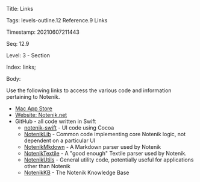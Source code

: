 Title:  Links

Tags:   levels-outline.12 Reference.9 Links

Timestamp: 20210607211443

Seq:    12.9

Level:  3 - Section

Index:  links; 

Body: 

Use the following links to access the various code and information pertaining to Notenik. 

+ [Mac App Store](https://apps.apple.com/us/app/notenik/id1465997984)
+ [Website: Notenik.net](https://notenik.net/)
+ GitHub - all code written in Swift
	+ [notenik-swift](https://github.com/hbowie/notenik-swift) - UI code using Cocoa
	+ [NotenikLib](https://github.com/hbowie/NotenikLib) - Common code implementing core Notenik logic, not dependent on a particular UI
	+ [NotenikMkdown](https://github.com/hbowie/NotenikMkdown) - A Markdown parser used by Notenik
	+ [NotenikTextile](https://github.com/hbowie/NotenikTextile) - A "good enough" Textile parser used by Notenik. 
	+ [NotenikUtils](https://github.com/hbowie/NotenikUtils) - General utility code, potentially useful for applications other than Notenik
	+ [NotenikKB](https://github.com/hbowie/notenik-KB) - The Notenik Knowledge Base
